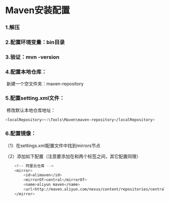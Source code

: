# Maven安装配置

### 1.解压

### 2.配置环境变量：bin目录

### 3.验证：mvn -version

### 4.配置本地仓库：

​          新建一个空文件夹：maven-repository

### 5.配置setting.xml文件：

​         修改默认本地仓库地址：

```sh
<localRepository>~:\Tools\Maven\maven-repository</localRepository>
```

### 6.配置镜像：

（1）在settings.xml配置文件中找到mirrors节点

（2）添加如下配置（注意要添加在<mirrors>和</mirrors>两个标签之间，其它配置同理）

```sh
    <!-- 阿里云仓库 -->
    <mirror>
        <id>alimaven</id>
        <mirrorOf>central</mirrorOf>
        <name>aliyun maven</name>
        <url>http://maven.aliyun.com/nexus/content/repositories/central/</url>
    </mirror>
```



